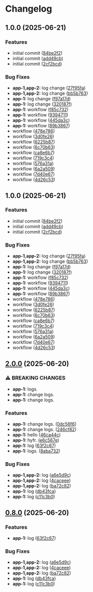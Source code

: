 # Changelog

## 1.0.0 (2025-06-21)


### Features

* initial commit ([84be2f2](https://github.com/dlior/cm-mr/commit/84be2f2de6c243c691799cc75ec03892db0b708a))
* initial commit ([add49cb](https://github.com/dlior/cm-mr/commit/add49cb291ef4601098cb1b2c90e000be592bbc8))
* initial commit ([2cf2bcd](https://github.com/dlior/cm-mr/commit/2cf2bcddd745c4444da2aa696366a4d1757f571e))


### Bug Fixes

* **app-1,app-2:** log change ([27f95fa](https://github.com/dlior/cm-mr/commit/27f95fa8c881464e082c9ef27f88f8e1b74ff8ca))
* **app-1,app-2:** log change ([bb5b763](https://github.com/dlior/cm-mr/commit/bb5b76319dc7129671bdd8c366d056f7c21f804a))
* **app-1:** log change ([f97a17d](https://github.com/dlior/cm-mr/commit/f97a17d64f14480c0cd781b3df67ca322d21efe1))
* **app-1:** log change ([320187f](https://github.com/dlior/cm-mr/commit/320187f9be8e142dd03a7cab5ae362b99181888f))
* **app-1:** workflow ([f85c732](https://github.com/dlior/cm-mr/commit/f85c732aa6135774f6a4c177b92592199ba036d6))
* **app-1:** workflow ([9394711](https://github.com/dlior/cm-mr/commit/93947119fe5445bcf8429cb25e6898a43e9feb58))
* **app-1:** workflow ([445da3c](https://github.com/dlior/cm-mr/commit/445da3c5c9456a90441974a1ecc5376a40d2891b))
* **app-1:** workflow ([89b3867](https://github.com/dlior/cm-mr/commit/89b38677414d2ef12d05be41ae2a4456c37189d0))
* workflow ([478e786](https://github.com/dlior/cm-mr/commit/478e78621b2ba6b5f74aa6c719e0481bb2b392b7))
* workflow ([3d0fe26](https://github.com/dlior/cm-mr/commit/3d0fe26fa5b32e3859cb1a775ce9473149c3786d))
* workflow ([6225b87](https://github.com/dlior/cm-mr/commit/6225b874940cd6728df498635a199fe2ed7d249d))
* workflow ([6c70b63](https://github.com/dlior/cm-mr/commit/6c70b6319b56ebe8fe04d586c93ef6af74fb6203))
* workflow ([ca8e6b7](https://github.com/dlior/cm-mr/commit/ca8e6b7556255819dcd785d5636c7cd9cf9fb88d))
* workflow ([719c3c4](https://github.com/dlior/cm-mr/commit/719c3c4fcd659b295b1333a51177649ac68a0562))
* workflow ([576a31a](https://github.com/dlior/cm-mr/commit/576a31a182312c95e5e2dde4e51ba17d01b25db8))
* workflow ([6a2a509](https://github.com/dlior/cm-mr/commit/6a2a50903de3cc09a305a3ae1627036512510850))
* workflow ([7d40e67](https://github.com/dlior/cm-mr/commit/7d40e67e3caa43aacfe6d1f41611b859a3937a03))
* workflow ([4d26c53](https://github.com/dlior/cm-mr/commit/4d26c533ca0299be39c773f0fc6fdd101d367c68))

## 1.0.0 (2025-06-21)


### Features

* initial commit ([84be2f2](https://github.com/dlior/cm-mr/commit/84be2f2de6c243c691799cc75ec03892db0b708a))
* initial commit ([add49cb](https://github.com/dlior/cm-mr/commit/add49cb291ef4601098cb1b2c90e000be592bbc8))
* initial commit ([2cf2bcd](https://github.com/dlior/cm-mr/commit/2cf2bcddd745c4444da2aa696366a4d1757f571e))


### Bug Fixes

* **app-1,app-2:** log change ([27f95fa](https://github.com/dlior/cm-mr/commit/27f95fa8c881464e082c9ef27f88f8e1b74ff8ca))
* **app-1,app-2:** log change ([bb5b763](https://github.com/dlior/cm-mr/commit/bb5b76319dc7129671bdd8c366d056f7c21f804a))
* **app-1:** log change ([f97a17d](https://github.com/dlior/cm-mr/commit/f97a17d64f14480c0cd781b3df67ca322d21efe1))
* **app-1:** log change ([320187f](https://github.com/dlior/cm-mr/commit/320187f9be8e142dd03a7cab5ae362b99181888f))
* **app-1:** workflow ([f85c732](https://github.com/dlior/cm-mr/commit/f85c732aa6135774f6a4c177b92592199ba036d6))
* **app-1:** workflow ([9394711](https://github.com/dlior/cm-mr/commit/93947119fe5445bcf8429cb25e6898a43e9feb58))
* **app-1:** workflow ([445da3c](https://github.com/dlior/cm-mr/commit/445da3c5c9456a90441974a1ecc5376a40d2891b))
* **app-1:** workflow ([89b3867](https://github.com/dlior/cm-mr/commit/89b38677414d2ef12d05be41ae2a4456c37189d0))
* workflow ([478e786](https://github.com/dlior/cm-mr/commit/478e78621b2ba6b5f74aa6c719e0481bb2b392b7))
* workflow ([3d0fe26](https://github.com/dlior/cm-mr/commit/3d0fe26fa5b32e3859cb1a775ce9473149c3786d))
* workflow ([6225b87](https://github.com/dlior/cm-mr/commit/6225b874940cd6728df498635a199fe2ed7d249d))
* workflow ([6c70b63](https://github.com/dlior/cm-mr/commit/6c70b6319b56ebe8fe04d586c93ef6af74fb6203))
* workflow ([ca8e6b7](https://github.com/dlior/cm-mr/commit/ca8e6b7556255819dcd785d5636c7cd9cf9fb88d))
* workflow ([719c3c4](https://github.com/dlior/cm-mr/commit/719c3c4fcd659b295b1333a51177649ac68a0562))
* workflow ([576a31a](https://github.com/dlior/cm-mr/commit/576a31a182312c95e5e2dde4e51ba17d01b25db8))
* workflow ([6a2a509](https://github.com/dlior/cm-mr/commit/6a2a50903de3cc09a305a3ae1627036512510850))
* workflow ([7d40e67](https://github.com/dlior/cm-mr/commit/7d40e67e3caa43aacfe6d1f41611b859a3937a03))
* workflow ([4d26c53](https://github.com/dlior/cm-mr/commit/4d26c533ca0299be39c773f0fc6fdd101d367c68))

## [2.0.0](https://github.com/dlior/cm-mr/compare/app-1@v1.0.0...app-1@v2.0.0) (2025-06-20)


### ⚠ BREAKING CHANGES

* **app-1:** logs.
* **app-1:** change logs.
* **app-1:** change logs.

### Features

* **app-1:** change logs. ([0dc56f6](https://github.com/dlior/cm-mr/commit/0dc56f6d112cea24aac1ae7ef0785a2bbc28ba1e))
* **app-1:** change logs. ([246cf82](https://github.com/dlior/cm-mr/commit/246cf826bf5c6e90babf5de07119f0f46b79397a))
* **app-1:** hello ([46ca44c](https://github.com/dlior/cm-mr/commit/46ca44c0e357a1b85ae99d5e1d03c4f6874ee570))
* **app-1:** hyfr. ([e6c567e](https://github.com/dlior/cm-mr/commit/e6c567e53f28441b1b22344149f5bfc7ecb8253e))
* **app-1:** log ([63f2c67](https://github.com/dlior/cm-mr/commit/63f2c67102b92bdb628b5a7034ac10e66badf60c))
* **app-1:** logs. ([8aba732](https://github.com/dlior/cm-mr/commit/8aba732d0075df9c1ec7ce015284767bb397e12b))


### Bug Fixes

* **app-1,app-2:** log ([a6e5d9c](https://github.com/dlior/cm-mr/commit/a6e5d9cbc160c8014ad991d36b55360006326550))
* **app-1,app-2:** log ([4caceee](https://github.com/dlior/cm-mr/commit/4caceee82fab668d2803edde4406e9dcf0a38d92))
* **app-1,app-2:** log ([ba72c82](https://github.com/dlior/cm-mr/commit/ba72c8234224fed308eb2a6e31fc4eb57932450b))
* **app-1:** log ([db43fca](https://github.com/dlior/cm-mr/commit/db43fca8b17ba32a48b1a5e2de5db9bc149446f1))
* **app-1:** log ([c11c3b0](https://github.com/dlior/cm-mr/commit/c11c3b016d31d3148e272efea5113c0c209e4e14))

## [0.8.0](https://github.com/dlior/cm-mr/compare/app-1@v0.7.0...app-1@v0.8.0) (2025-06-20)


### Features

* **app-1:** log ([63f2c67](https://github.com/dlior/cm-mr/commit/63f2c67102b92bdb628b5a7034ac10e66badf60c))


### Bug Fixes

* **app-1,app-2:** log ([a6e5d9c](https://github.com/dlior/cm-mr/commit/a6e5d9cbc160c8014ad991d36b55360006326550))
* **app-1,app-2:** log ([4caceee](https://github.com/dlior/cm-mr/commit/4caceee82fab668d2803edde4406e9dcf0a38d92))
* **app-1,app-2:** log ([ba72c82](https://github.com/dlior/cm-mr/commit/ba72c8234224fed308eb2a6e31fc4eb57932450b))
* **app-1:** log ([db43fca](https://github.com/dlior/cm-mr/commit/db43fca8b17ba32a48b1a5e2de5db9bc149446f1))
* **app-1:** log ([c11c3b0](https://github.com/dlior/cm-mr/commit/c11c3b016d31d3148e272efea5113c0c209e4e14))
